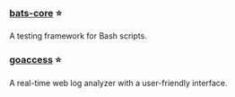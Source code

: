 ### [bats-core](https://github.com/bats-core/bats-core) :star:  
A testing framework for Bash scripts.

### [goaccess](https://goaccess.io/) :star:  
A real-time web log analyzer with a user-friendly interface.
